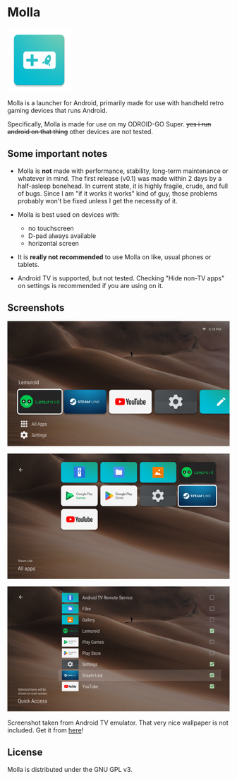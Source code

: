 # Molla

![Icon](icon.png)

Molla is a launcher for Android, primarily made for use with handheld retro gaming devices that runs Android.

Specifically, Molla is made for use on my ODROID-GO Super. ~~yes i run android on that thing~~ other devices are not tested.

## Some important notes

- Molla is **not** made with performance, stability, long-term maintenance or whatever in mind. The first release (v0.1) was made within 2 days by a half-asleep bonehead. In current state, it is highly fragile, crude, and full of bugs. Since I am "if it works it works" kind of guy, those problems probably won't be fixed unless I get the necessity of it.

- Molla is best used on devices with:
  - no touchscreen
  - D-pad always available
  - horizontal screen

- It is **really not recommended** to use Molla on like, usual phones or tablets.

- Android TV is supported, but not tested. Checking "Hide non-TV apps" on settings is recommended if you are using on it.

## Screenshots

![Main screen](images/1.png)

![All apps](images/2.png)

![Editing Quick Access](images/3.png)

Screenshot taken from Android TV emulator. That very nice wallpaper is not included. Get it from [here](https://unsplash.com/photos/O_XpSoFwnYk)!

## License

Molla is distributed under the GNU GPL v3.